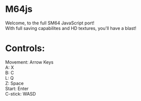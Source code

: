 # M64js
Welcome, to the full SM64 JavaScript port! <br>
With full saving capabilites and HD textures, you'll have a blast!

# Controls:
Movement: Arrow Keys <br>
A: X <br>
B: C <br>
L: Q <br>
Z: Space <br>
Start: Enter <br>
C-stick: WASD
